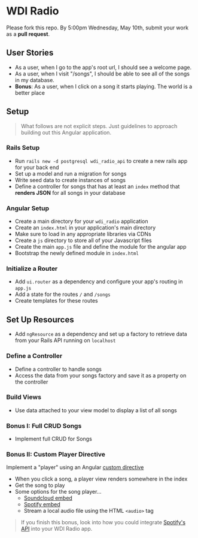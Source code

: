 # WDI Radio

Please fork this repo. By 5:00pm Wednesday, May 10th, submit your work as a **pull request**.

## User Stories

- As a user, when I go to the app's root url, I should see a welcome page.
- As a user, when I visit "/songs", I should be able to see all of the songs in my database.
- **Bonus**: As a user, when I click on a song it starts playing. The world is a better place

## Setup

> What follows are not explicit steps. Just guidelines to approach building out this Angular application.

### Rails Setup
- Run `rails new -d postgresql wdi_radio_api` to create a new rails app for your back end
- Set up a model and run a migration for songs
- Write seed data to create instances of songs
- Define a controller for songs that has at least an `index` method that **renders
JSON** for all songs in your database

### Angular Setup

- Create a main directory for your `wdi_radio` application
- Create an `index.html` in your application's main directory
- Make sure to load in any appropriate libraries via CDNs
- Create a `js` directory to store all of your Javascript files
- Create the main `app.js` file and define the module for the angular app
- Bootstrap the newly defined module in `index.html`

### Initialize a Router

- Add `ui.router` as a dependency and configure your app's routing in `app.js`
- Add a state for the routes `/` and `/songs`
- Create templates for these routes

## Set Up Resources
- Add `ngResource` as a dependency and set up a factory to retrieve data from your
 Rails API running on  `localhost`

### Define a Controller

- Define a controller to handle songs
- Access the data from your songs factory and save it as a property on the controller

### Build Views

- Use data attached to your view model to display a list of all songs

### Bonus I: Full CRUD Songs

- Implement full CRUD for Songs

### Bonus II: Custom Player Directive

Implement a "player" using an Angular [custom directive](https://github.com/ga-wdi-lessons/angular-directives)

- When you click a song, a player view renders somewhere in the index
- Get the song to play
- Some options for the song player...
  - [Soundcloud embed](http://shareandembed.help.soundcloud.com/customer/portal/articles/2167182-embedding-a-track-or-playlist-on-wordpress)
  - [Spotify embed](https://developer.spotify.com/technologies/widgets/spotify-play-button/)
  - Stream a local audio file using the HTML `<audio>` tag

> If you finish this bonus, look into how you could integrate [Spotify's API](https://developer.spotify.com/web-api/) into your WDI Radio app.
